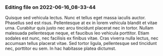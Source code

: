 

### Editing file on 2022-06-16_08-33-44

Quisque sed vehicula lectus. Nunc et tellus eget massa iaculis auctor. Phasellus sed est risus. Pellentesque at ex in lorem vehicula blandit et vitae urna. Curabitur quis justo nec arcu tincidunt placerat nec in tortor. Nullam malesuada pellentesque neque, et faucibus leo vehicula porttitor. Etiam sodales est nunc, nec facilisis ex finibus vitae. Cras viverra nulla lectus, nec accumsan tellus placerat vitae. Sed tortor ligula, pellentesque sed tincidunt nec, porttitor eu sem. In hac habitasse platea dictumst.


